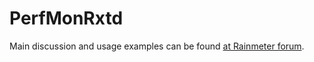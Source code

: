 # PerfMonRxtd
Main discussion and usage examples can be found [at Rainmeter forum](https://forum.rainmeter.net/viewtopic.php?f=18&t=29226).
